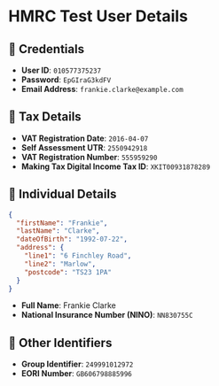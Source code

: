 # HMRC Test User Details

## 🔐 Credentials
- **User ID**: `010577375237`
- **Password**: `EpGIraG3kdFV`
- **Email Address**: `frankie.clarke@example.com`

## 🧾 Tax Details
- **VAT Registration Date**: `2016-04-07`
- **Self Assessment UTR**: `2550942918`
- **VAT Registration Number**: `555959290`
- **Making Tax Digital Income Tax ID**: `XKIT00931878289`

## 👤 Individual Details
```json
{
  "firstName": "Frankie",
  "lastName": "Clarke",
  "dateOfBirth": "1992-07-22",
  "address": {
    "line1": "6 Finchley Road",
    "line2": "Marlow",
    "postcode": "TS23 1PA"
  }
}
```

- **Full Name**: Frankie Clarke
- **National Insurance Number (NINO)**: `NN830755C`

## 🧬 Other Identifiers
- **Group Identifier**: `249991012972`
- **EORI Number**: `GB606798885996`
